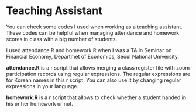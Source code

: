 # Teaching Assistant

You can check some codes I used when working as a teaching assistant. These codes can be helpful when managing attendance and homework scores in class with a big number of students.  

I used attendance.R and homework.R when I was a TA in Seminar on Financial Economy, Departmet of Economics, Seoul National University. 

<b>attendance.R</b> is a r script that allows merging a class register file with zoom participation records using regular expressions.
The regular expressions are for Korean names in this r script. You can also use it by changing regular expressions in your language. 

<b>homework.R</b> is a r script that allows to check whether a student handed in his or her homework or not. 

